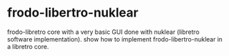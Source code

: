 # frodo-libertro-nuklear

frodo-libretro core with a very basic GUI done with nuklear (libretro software implementation).
show how to implement frodo-libertro-nuklear in a libretro core.

